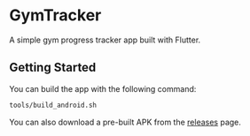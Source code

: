 # GymTracker

A simple gym progress tracker app built with Flutter.

## Getting Started

You can build the app with the following command:

```bash
tools/build_android.sh
```

You can also download a pre-built APK from the
[releases](https://github.com/Samplasion/GymTracker/releases) page.